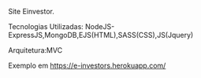 Site Einvestor.

Tecnologias Utilizadas: NodeJS- ExpressJS,MongoDB,EJS(HTML),SASS(CSS),JS(Jquery) 


Arquitetura:MVC




Exemplo em <a target="_blank" href="https://e-investors.herokuapp.com/">https://e-investors.herokuapp.com/</a>
